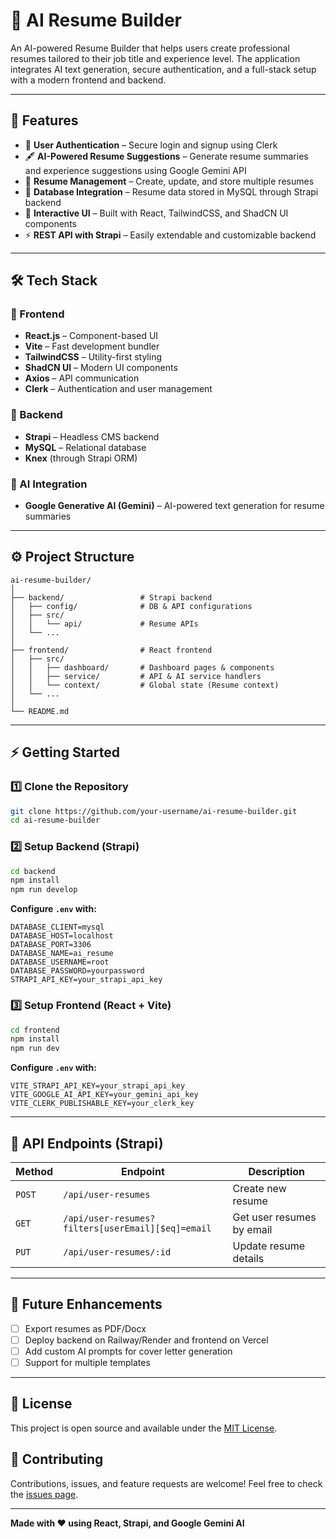 # 📝 AI Resume Builder

An AI-powered Resume Builder that helps users create professional resumes tailored to their job title and experience level. The application integrates AI text generation, secure authentication, and a full-stack setup with a modern frontend and backend.

---

## 🚀 Features

- 🔑 **User Authentication** – Secure login and signup using Clerk
- 🖋️ **AI-Powered Resume Suggestions** – Generate resume summaries and experience suggestions using Google Gemini API
- 📂 **Resume Management** – Create, update, and store multiple resumes
- 💾 **Database Integration** – Resume data stored in MySQL through Strapi backend
- 🎨 **Interactive UI** – Built with React, TailwindCSS, and ShadCN UI components
- ⚡ **REST API with Strapi** – Easily extendable and customizable backend

---

## 🛠️ Tech Stack

### 🔹 Frontend
- **React.js** – Component-based UI
- **Vite** – Fast development bundler
- **TailwindCSS** – Utility-first styling
- **ShadCN UI** – Modern UI components
- **Axios** – API communication
- **Clerk** – Authentication and user management

### 🔹 Backend
- **Strapi** – Headless CMS backend
- **MySQL** – Relational database
- **Knex** (through Strapi ORM)

### 🔹 AI Integration
- **Google Generative AI (Gemini)** – AI-powered text generation for resume summaries

---

## ⚙️ Project Structure
```
ai-resume-builder/
│
├── backend/                 # Strapi backend
│   ├── config/              # DB & API configurations
│   ├── src/
│   │   └── api/             # Resume APIs
│   └── ...
│
├── frontend/                # React frontend
│   ├── src/
│   │   ├── dashboard/       # Dashboard pages & components
│   │   ├── service/         # API & AI service handlers
│   │   └── context/         # Global state (Resume context)
│   └── ...
│
└── README.md
```

---

## ⚡ Getting Started

### 1️⃣ Clone the Repository
```bash
git clone https://github.com/your-username/ai-resume-builder.git
cd ai-resume-builder
```

### 2️⃣ Setup Backend (Strapi)
```bash
cd backend
npm install
npm run develop
```

**Configure `.env` with:**
```env
DATABASE_CLIENT=mysql
DATABASE_HOST=localhost
DATABASE_PORT=3306
DATABASE_NAME=ai_resume
DATABASE_USERNAME=root
DATABASE_PASSWORD=yourpassword
STRAPI_API_KEY=your_strapi_api_key
```

### 3️⃣ Setup Frontend (React + Vite)
```bash
cd frontend
npm install
npm run dev
```

**Configure `.env` with:**
```env
VITE_STRAPI_API_KEY=your_strapi_api_key
VITE_GOOGLE_AI_API_KEY=your_gemini_api_key
VITE_CLERK_PUBLISHABLE_KEY=your_clerk_key
```

---

## 🔗 API Endpoints (Strapi)

| Method | Endpoint | Description |
|--------|----------|-------------|
| `POST` | `/api/user-resumes` | Create new resume |
| `GET` | `/api/user-resumes?filters[userEmail][$eq]=email` | Get user resumes by email |
| `PUT` | `/api/user-resumes/:id` | Update resume details |

---

## 🎯 Future Enhancements

- [ ] Export resumes as PDF/Docx
- [ ] Deploy backend on Railway/Render and frontend on Vercel
- [ ] Add custom AI prompts for cover letter generation
- [ ] Support for multiple templates

---

## 📄 License

This project is open source and available under the [MIT License](LICENSE).

## 🤝 Contributing

Contributions, issues, and feature requests are welcome! Feel free to check the [issues page](https://github.com/PranavbalajiGit/AI-RESUME-BUILDER/issues).

---

**Made with ❤️ using React, Strapi, and Google Gemini AI**